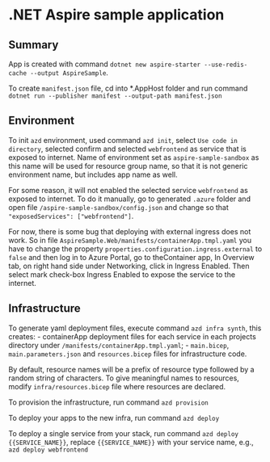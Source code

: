 # .NET Aspire sample application

## Summary

App is created with command `dotnet new aspire-starter --use-redis-cache --output AspireSample`.

To create `manifest.json` file, cd into *.AppHost folder and run command `dotnet run --publisher manifest --output-path manifest.json`

## Environment

To init `azd` environment, used command `azd init`, select `Use code in directory`, selected confirm and selected `webfrontend` as service that is exposed to internet. Name of environment set as `aspire-sample-sandbox` as this name will be used for resource group name, so that it is not generic environment name, but includes app name as well.

For some reason, it will not enabled the selected service `webfrontend` as exposed to internet. To do it manually, go to generated `.azure` folder and open file `/aspire-sample-sandbox/config.json` and change so that `"exposedServices": ["webfrontend"]`.

For now, there is some bug that deploying with external ingress does not work. So in file `AspireSample.Web/manifests/containerApp.tmpl.yaml` you have to change the property `properties.configuration.ingress.external` to `false` and then log in to Azure Portal, go to theContainer app, In Overview tab, on right hand side under Networking, click in Ingress Enabled. Then select mark check-box Ingress Enabled to expose the service to the internet.

## Infrastructure

To generate yaml deployment files, execute command `azd infra synth`, this creates:
    - containerApp deployment files for each service in each projects directory under `/manifests/containerApp.tmpl.yaml`;
    - `main.bicep`, `main.parameters.json` and `resources.bicep` files for infrastructure code.

By default, resource names will be a prefix of resource type followed by a random string of characters. To give meaningful names to resources, modify `infra/resources.bicep` file where resources are declared.

To provision the infrastructure, run command `azd provision`

To deploy your apps to the new infra, run command `azd deploy`

To deploy a single service from your stack, run command `azd deploy {{SERVICE_NAME}}`, replace `{{SERVICE_NAME}}` with your service name, e.g., `azd deploy webfrontend` 
